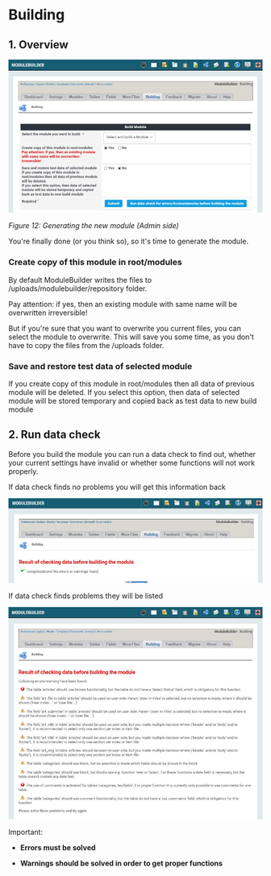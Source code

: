 # Building

## 1. Overview

![](../.gitbook/assets/2build.jpg)

_Figure 12: Generating the new module \(Admin side\)_

You're finally done \(or you think so\), so it's time to generate the module.

### Create copy of this module in root/modules

By default ModuleBuilder writes the files to /uploads/modulebuilder/repository folder. 

Pay attention: if yes, then an existing module with same name will be overwritten irreversible!

But if you're sure that you want to overwrite you current files, you can select the module to overwrite. This will save you some time, as you don't have to copy the files from the /uploads folder.

### Save and restore test data of selected module

If you create copy of this module in root/modules then all data of previous module will be deleted.
If you select this option, then data of selected module will be stored temporary and copied back as test data to new build module

## 2. Run data check

Before you build the module you can run a data check to find out, whether your current settings have invalid or whether some functions will not work properly.

If data check finds no problems you will get this information back

![](../.gitbook/assets/2buildcheck1.jpg)

If data check finds problems they will be listed

![](../.gitbook/assets/2buildcheck2.jpg)

Important:

  * **Errors must be solved**

  * **Warnings should be solved in order to get proper functions**

